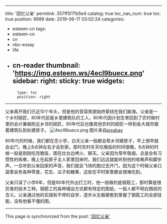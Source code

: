 
---
title: '回忆父亲'
permlink: 357ff5f7fb5e4
catalog: true
toc_nav_num: true
toc: true
position: 9999
date: 2019-06-17 03:02:24
categories:
- esteem-cn
tags:
- esteem-cn
- cn
- nbc-essay
- life
- cn-reader
thumbnail: 'https://img.esteem.ws/4ecl9buecx.png'
sidebar:
    right:
        sticky: true
widgets:
    -
        type: toc
        position: right
---


父亲离开我们已近10个年头，但是他的音容笑貌始终萦绕在我们脑海。父亲是一个乡村砌匠，80年代前是乡里建筑队的工人，80年代因计划生育回到了农村做村里的会计兼做附近乡邻的砌匠，90年代后也像其他农村的砌匠一样到各大城市跟着建筑队到处建房子。
![4ecl9buecx.png](https://img.esteem.ws/4ecl9buecx.png)
图片来自[pixabay](https://pixabay.com/zh/photos/%E8%87%AA%E8%A1%8C%E8%BD%A6-%E6%9F%AC%E5%9F%94%E5%AF%A8-%E7%9B%AE%E7%9D%B9-%E7%BC%85%E7%94%B8-1822640/)

80年代的时候，我们都在念小学，白天父亲一般都会帮乡邻建房子，早上很早就会出门，晚上8点钟左右才会到家。那时农村冬天吃晚饭的时间很晚，8点钟的时候一般是刚刚吃完晚饭，围在灶台边烤火、聊天。父亲因为常年吸烟，总是会有习惯性的咳嗽，晚上在起房子主人家里回来时，我们远远就能听到他的咳嗽声和脚步声。一旦听到父亲回家的声音，我们就会飞快的跑过去开门，因为这个时候父亲口袋里会有各种零食，花生、瓜子和糖果，这些在平时家里都会很难吃到。

父亲只读了小学6年，但是90年代外出打工时，他一般做的是钢筋工，那时算是很厉害的技术工种。钢筋工的各种铺设方式都有特定的图纸，一般人都不明白图纸的含义。父亲通过他的实践和不停的自学，逐步从生搬硬套到掌握了钢筋工的全部技能，没有他看不懂的图。

- - -

This page is synchronized from the post: ['回忆父亲'](https://steemit.com/@m18207319997/357ff5f7fb5e4)
